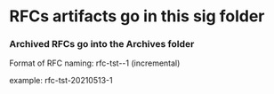 # RFCs artifacts go in this sig folder
### Archived RFCs go into the Archives folder

Format of RFC naming:
rfc-tst-<YYYYMMDD>-1 (incremental)

example: rfc-tst-20210513-1

